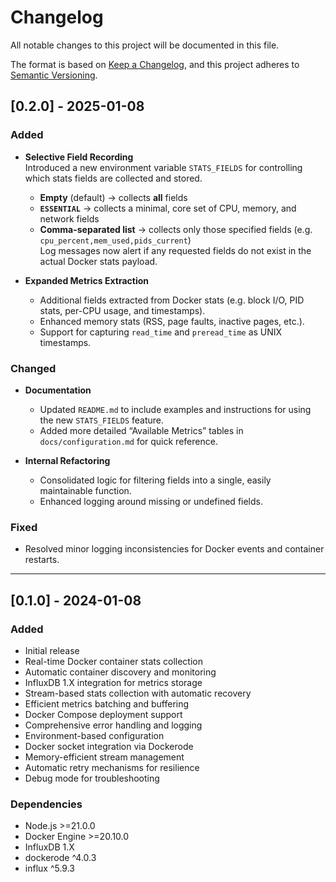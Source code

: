 # Changelog

All notable changes to this project will be documented in this file.

The format is based on [Keep a Changelog](https://keepachangelog.com/en/1.0.0/),
and this project adheres to [Semantic Versioning](https://semver.org/spec/v2.0.0.html).

## [0.2.0] - 2025-01-08

### Added

- **Selective Field Recording**  
  Introduced a new environment variable `STATS_FIELDS` for controlling which stats fields are collected and stored.

  - **Empty** (default) → collects **all** fields
  - **`ESSENTIAL`** → collects a minimal, core set of CPU, memory, and network fields
  - **Comma-separated list** → collects only those specified fields (e.g. `cpu_percent,mem_used,pids_current`)  
    Log messages now alert if any requested fields do not exist in the actual Docker stats payload.

- **Expanded Metrics Extraction**
  - Additional fields extracted from Docker stats (e.g. block I/O, PID stats, per-CPU usage, and timestamps).
  - Enhanced memory stats (RSS, page faults, inactive pages, etc.).
  - Support for capturing `read_time` and `preread_time` as UNIX timestamps.

### Changed

- **Documentation**

  - Updated `README.md` to include examples and instructions for using the new `STATS_FIELDS` feature.
  - Added more detailed “Available Metrics” tables in `docs/configuration.md` for quick reference.

- **Internal Refactoring**
  - Consolidated logic for filtering fields into a single, easily maintainable function.
  - Enhanced logging around missing or undefined fields.

### Fixed

- Resolved minor logging inconsistencies for Docker events and container restarts.

---

## [0.1.0] - 2024-01-08

### Added

- Initial release
- Real-time Docker container stats collection
- Automatic container discovery and monitoring
- InfluxDB 1.X integration for metrics storage
- Stream-based stats collection with automatic recovery
- Efficient metrics batching and buffering
- Docker Compose deployment support
- Comprehensive error handling and logging
- Environment-based configuration
- Docker socket integration via Dockerode
- Memory-efficient stream management
- Automatic retry mechanisms for resilience
- Debug mode for troubleshooting

### Dependencies

- Node.js >=21.0.0
- Docker Engine >=20.10.0
- InfluxDB 1.X
- dockerode ^4.0.3
- influx ^5.9.3
